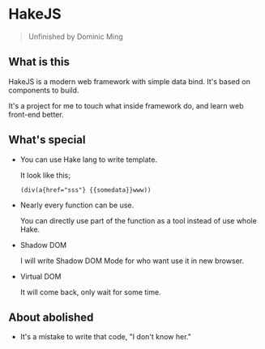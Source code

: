 # HakeJS
> Unfinished by Dominic Ming

## What is this
HakeJS is a modern web framework with simple data bind. It's based on components
to build.

It's a project for me to touch what inside framework do, and learn web front-end better.

## What's special

- You can use Hake lang to write template.

    It look like this;
    ```
    (div(a{href="sss"} {{somedata}}www))
    ```
- Nearly every function can be use.

    You can directly use part of the function as a tool instead of use whole Hake.

- Shadow DOM

    I will write Shadow DOM Mode for who want use it in new browser.

- Virtual DOM

    It will come back, only wait for some time.

## About abolished

- It's a mistake to write that code, "I don't know her."